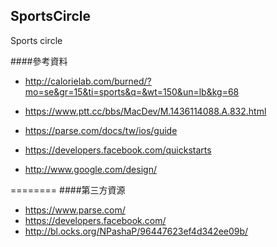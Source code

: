 ## SportsCircle
Sports circle

####參考資料

*   http://calorielab.com/burned/?mo=se&gr=15&ti=sports&q=&wt=150&un=lb&kg=68

*   https://www.ptt.cc/bbs/MacDev/M.1436114088.A.832.html

*   https://parse.com/docs/tw/ios/guide

*   https://developers.facebook.com/quickstarts

*   http://www.google.com/design/

========
####第三方資源
*   https://www.parse.com/
*   https://developers.facebook.com/
*   http://bl.ocks.org/NPashaP/96447623ef4d342ee09b/
